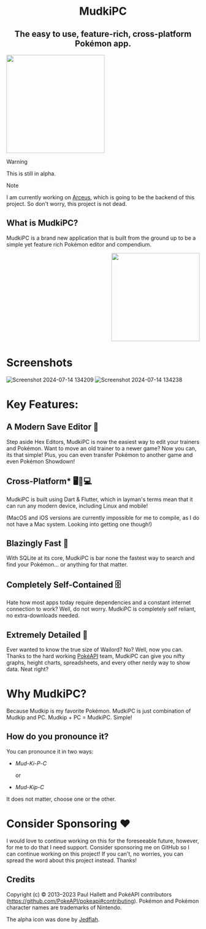 <h1 align="center">MudkiPC</h1>
<h2 align="center">The easy to use, feature-rich, cross-platform Pokémon app.</h2>


<img src="https://wiki.pokemon3d.net/images/a/ae/Mudkip.png" width="256" height="256" border="0"/>

> [!Warning]
> This is still in alpha.

> [!Note]
> I am currently working on [Arceus](https://github.com/DrRetro2033/Arceus), which is going to be the backend of this project. So don't worry, this project is not dead.

## What is MudkiPC?

MudkiPC is a brand new application that is built from the ground up to be a simple yet feature rich Pokémon editor and compendium.

<p align="right"><img src="https://i.pinimg.com/originals/9b/c3/10/9bc31023146c13370fb2ec9418eb3eaf.png" width="230" height="230" border="0"/>
</p>

# Screenshots

![Screenshot 2024-07-14 134209](https://github.com/user-attachments/assets/a328fd94-92f7-4a53-84d0-d0155af42fb3)
![Screenshot 2024-07-14 134238](https://github.com/user-attachments/assets/2cc5bf95-8ab4-427c-bdf4-f8e8155e1452)

# Key Features:

## A Modern Save Editor 📝

Step aside Hex Editors, MudkiPC is now the easiest way to edit your trainers and Pokémon. Want to move an old trainer to a newer game? Now you can, its that simple! Plus, you can even transfer Pokémon to another game and even Pokémon Showdown!

## Cross-Platform\* 🖥️📱💻

MudkiPC is built using Dart & Flutter, which in layman's terms mean that it can run any modern device, including Linux and mobile!

(MacOS and iOS versions are currently impossible for me to compile, as I do not have a Mac system. Looking into getting one though!)

## Blazingly Fast 🚀

With SQLite at its core, MudkiPC is bar none the fastest way to search and find your Pokémon... or anything for that matter.

## Completely Self-Contained 🗄️

Hate how most apps today require dependencies and a constant internet connection to work? Well, do not worry. MudkiPC is completely self reliant, no extra-downloads needed.

## Extremely Detailed 🔎

Ever wanted to know the true size of Wailord? No? Well, now you can. Thanks to the hard working [PokéAPI](https://github.com/PokeAPI/pokeapi?tab=readme-ov-file) team, MudkiPC can give you nifty graphs, height charts, spreadsheets, and every other nerdy way to show data. Neat right?

# Why MudkiPC?

Because Mudkip is my favorite Pokémon. MudkiPC is just combination of Mudkip and PC. Mudkip + PC = MudkiPC. Simple!

## How do you pronounce it?

You can pronounce it in two ways:

- _Mud_-_Ki_-_P_-_C_

  or

- _Mud_-_Kip_-_C_

It does not matter, choose one or the other.

# Consider Sponsoring ❤️

I would love to continue working on this for the foreseeable future, however, for me to do that I need support. Consider sponsoring me on GitHub so I can continue working on this project! If you can't, no worries, you can spread the word about this project instead. Thanks!

## Credits

Copyright (c) © 2013–2023 Paul Hallett and PokéAPI contributors (https://github.com/PokeAPI/pokeapi#contributing). Pokémon and Pokémon character names are trademarks of Nintendo.

The alpha icon was done by [Jedflah](https://www.deviantart.com/jedflah).
